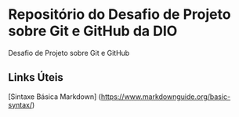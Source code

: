 # Repositório do Desafio de Projeto sobre Git e GitHub da DIO
Desafio de Projeto sobre Git e GitHub

## Links Úteis
[Sintaxe Básica Markdown] (https://www.markdownguide.org/basic-syntax/)
